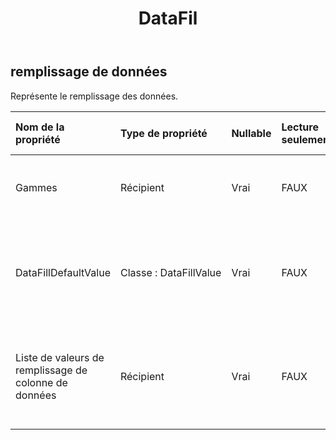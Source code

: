 ﻿---
title: DataFil
second_title: Aspose.Cells Cloud Documen
type: docs
url: /fr/specification/model/datafill/
description: "Aspose.Cells Spécification du modèle cloud : DataFill. Gérez sans effort Excel et d'autres feuilles de calcul avec des fonctionnalités telles que l'ouverture, la génération, l'édition, le fractionnement, la fusion, la comparaison et la conversion."
kwords: Excel, Office, feuille de calcul, Cloud REST API, DataFill
weight: 50
---
## **remplissage de données**

 Représente le remplissage des données.

| Nom de la propriété| Type de propriété| Nullable| Lecture seulement| Valeur par défaut| Description|
|:- |:- |:- |:- |:- |:- |
| Gammes| Récipient| Vrai| FAUX|| Représente la plage de remplissage de données.|
| DataFillDefaultValue| Classe : DataFillValue| Vrai| FAUX|| Représente que la colonne de données est remplie avec la valeur par défaut.|
| Liste de valeurs de remplissage de colonne de données| Récipient| Vrai| FAUX|| Représente que la colonne de données est remplie avec la valeur spécifiée.|

